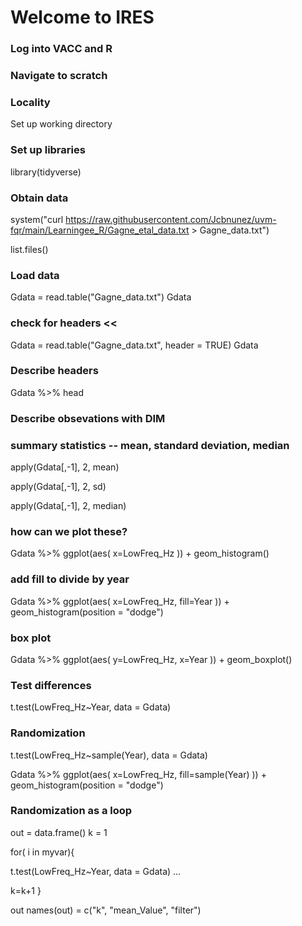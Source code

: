 # Welcome to IRES

### Log into VACC and R

### Navigate to scratch

### Locality
Set up working directory

### Set up libraries
library(tidyverse)

### Obtain data
system("curl https://raw.githubusercontent.com/Jcbnunez/uvm-fqr/main/Learningee_R/Gagne_etal_data.txt > Gagne_data.txt")

list.files()

### Load data
Gdata = read.table("Gagne_data.txt")
Gdata

### check for headers <<
Gdata = read.table("Gagne_data.txt", header = TRUE)
Gdata

### Describe headers
Gdata %>% head

### Describe obsevations with DIM

### summary statistics -- mean, standard deviation, median
apply(Gdata[,-1], 2, mean)

apply(Gdata[,-1], 2, sd)

apply(Gdata[,-1], 2, median)

### how can we plot these?
Gdata %>%
ggplot(aes(
x=LowFreq_Hz
)) + geom_histogram()

### add fill to divide by year
Gdata %>%
ggplot(aes(
x=LowFreq_Hz,
fill=Year
)) + geom_histogram(position = "dodge") 

### box plot
Gdata %>%
ggplot(aes(
y=LowFreq_Hz,
x=Year
)) + geom_boxplot()

### Test differences
t.test(LowFreq_Hz~Year, data = Gdata)

### Randomization
t.test(LowFreq_Hz~sample(Year), data = Gdata)

Gdata %>%
ggplot(aes(
x=LowFreq_Hz,
fill=sample(Year)
)) + geom_histogram(position = "dodge")

### Randomization as a loop
out = data.frame()
k = 1

for( i in myvar){
  
t.test(LowFreq_Hz~Year, data = Gdata) ...
  
  k=k+1
}

out
names(out) = c("k", "mean_Value", "filter")
